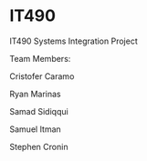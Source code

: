 # IT490
IT490 Systems Integration Project

Team Members:

Cristofer Caramo

Ryan Marinas

Samad Sidiqqui

Samuel Itman

Stephen Cronin

